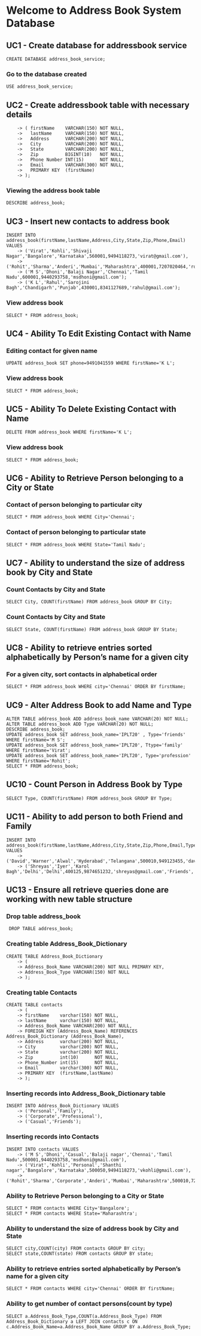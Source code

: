 # Welcome to Address Book System Database

## UC1 - Create database for addressbook service
```CREATE DATABASE address_book_service;```

### Go to the database created
```USE address_book_service;```

## UC2 - Create addressbook table with necessary details
```CREATE TABLE address_book
    -> ( firstName    VARCHAR(150) NOT NULL,
    ->   lastName     VARCHAR(150) NOT NULL,
    ->   Address      VARCHAR(200) NOT NULL,
    ->   City         VARCHAR(200) NOT NULL,
    ->   State        VARCHAR(200) NOT NULL,
    ->   Zip          BIGINT(10)   NOT NULL,
    ->   Phone Number INT(15)      NOT NULL,
    ->   Email        VARCHAR(300) NOT NULL,
    ->   PRIMARY KEY  (firstName)
    -> );
```

### Viewing the address book table
```DESCRIBE address_book;```

## UC3 - Insert new contacts to address book
```
INSERT INTO address_book(firstName,lastName,Address,City,State,Zip,Phone,Email) VALUES
    -> ('Virat','Kohli','Shivaji Nagar','Bangalore','Karnataka',560001,9494118273,'virat@gmail.com'),
    -> ('Rohit','Sharma','Anderi','Mumbai','Maharashtra',400001,7207020464,'rohit@gmail.com');
    -> ('M S','Dhoni','Balaji Nagar','Chennai','Tamil Nadu',600001,9440293758,'msdhoni@gmail.com');
    -> ('K L','Rahul','Sarojini Bagh','Chandigarh','Punjab',430001,8341127689,'rahul@gmail.com');
```
### View address book
```SELECT * FROM address_book;```

## UC4 - Ability To Edit Existing Contact with Name
### Editing contact for given name
```UPDATE address_book SET phone=9491041559 WHERE firstName='K L';```

### View address book
```SELECT * FROM address_book;```

## UC5 - Ability To Delete Existing Contact with Name
```DELETE FROM address_book WHERE firstName='K L';```

### View address book
```SELECT * FROM address_book;```

## UC6 - Ability to Retrieve Person belonging to a City or State
### Contact of person belonging to particular city
```SELECT * FROM address_book WHERE City='Chennai';```

### Contact of person belonging to particular state
```SELECT * FROM address_book WHERE State='Tamil Nadu';```

## UC7 - Ability to understand the size of address book by City and State
### Count Contacts by City and State
```SELECT City, COUNT(firstName) FROM address_book GROUP BY City;```

### Count Contacts by City and State
```SELECT State, COUNT(firstName) FROM address_book GROUP BY State;```

## UC8 - Ability to retrieve entries sorted alphabetically by Person’s name for a given city
### For a given city, sort contacts in alphabetical order
```SELECT * FROM address_book WHERE city='Chennai' ORDER BY firstName;```

## UC9 - Alter Address Book to add Name and Type
```
ALTER TABLE address_book ADD address_book_name VARCHAR(20) NOT NULL;
ALTER TABLE address_book ADD Type VARCHAR(20) NOT NULL;
DESCRIBE address_book;
UPDATE address_book SET address_book_name='IPLT20' , Type='friends' WHERE firstName='M S';
UPDATE address_book SET address_book_name='IPLT20', Ttype='family' WHERE firstName='Virat';
UPDATE address_book SET address_book_name='IPLT20', Type='profession' WHERE firstName='Rohit';
SELECT * FROM address_book;
```
## UC10 - Count Person in Address Book by Type
```SELECT Type, COUNT(firstName) FROM address_book GROUP BY Type;```

## UC11 - Ability to add person to both Friend and Family
```
INSERT INTO address_book(firstName,lastName,Address,City,State,Zip,Phone,Email,Type,AddressBookName) VALUES
    -> ('David','Warner','Alwal','Hyderabad','Telangana',500010,949123455,'davidbhai@gmail.com','Family','IPLT20'),
    -> ('Shreyas','Iyer','Karol Bagh','Delhi','Delhi',400125,9874651232,'shreyas@gmail.com','Friends','IPLT2O');
```

## UC13 - Ensure all retrieve queries done are working with new table structure
### Drop table address_book
``` DROP TABLE address_book;```

### Creating table Address_Book_Dictionary
```
CREATE TABLE Address_Book_Dictionary
    -> (
    -> Address_Book_Name VARCHAR(200) NOT NULL PRIMARY KEY,
    -> Address_Book_Type VARCHAR(150) NOT NULL
    -> );
```
### Creating table Contacts
```
CREATE TABLE contacts
    -> (
    -> firstName    varchar(150) NOT NULL,
    -> lastName     varchar(150) NOT NULL,
    -> Address_Book_Name VARCHAR(200) NOT NULL,
    -> FOREIGN KEY (Address_Book_Name) REFERENCES Address_Book_Dictionary (Address_Book_Name),
    -> Address      varchar(200) NOT NULL,
    -> City         varchar(200) NOT NULL,
    -> State        varchar(200) NOT NULL,
    -> Zip          int(10)      NOT NULL,
    -> Phone_Number int(15)      NOT NULL,
    -> Email        varchar(300) NOT NULL,
    -> PRIMARY KEY  (firstName,lastName)
    -> );
```
### Inserting records into Address_Book_Dictionary table
```
INSERT INTO Address_Book_Dictionary VALUES
    -> ('Personal','Family'),
    -> ('Corporate','Professional'),
    -> ('Casual','Friends');
```

### Inserting records into Contacts
```
INSERT INTO contacts VALUES
    -> ('M S','Dhoni','Casual','Balaji nagar','Chennai','Tamil Nadu',500001,9440293758,'msdhoni@gmail.com'),
    -> ('Virat','Kohli','Personal','Shanthi nagar','Bangalore','Karnataka',500050,9494118273,'vkohli@gmail.com'),
    -> ('Rohit','Sharma','Corporate','Anderi','Mumbai','Maharashtra',500010,7207020464,'rohit@gmail.com');
```
### Ability to Retrieve Person belonging to a City or State
```
SELECT * FROM contacts WHERE City='Bangalore';
SELECT * FROM contacts WHERE State='Maharashtra';
```
### Ability to understand the size of address book by City and State
```
SELECT city,COUNT(city) FROM contacts GROUP BY city;
SELECT state,COUNT(state) FROM contacts GROUP BY state;
```
### Ability to retrieve entries sorted alphabetically by Person’s name for a given city
```
SELECT * FROM contacts WHERE city='Chennai' ORDER BY firstName;
```
### Ability to get number of contact persons(count by type)
```
SELECT a.Address_Book_Type,COUNT(a.Address_Book_Type) FROM Address_Book_Dictionary a LEFT JOIN contacts c ON c.Address_Book_Name=a.Address_Book_Name GROUP BY a.Address_Book_Type;
```
